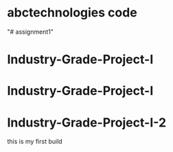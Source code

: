 # abctechnologies code
"# assignment1" 
# Industry-Grade-Project-I
# Industry-Grade-Project-I
# Industry-Grade-Project-I-2
this is my first build
